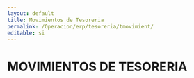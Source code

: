 ```yaml
---
layout: default
title: Movimientos de Tesoreria
permalink: /Operacion/erp/tesoreria/tmovimient/
editable: si
---
```


# MOVIMIENTOS DE TESORERIA

